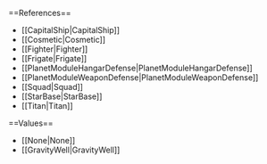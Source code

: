 ==References==
 * [[CapitalShip|CapitalShip]]
 * [[Cosmetic|Cosmetic]]
 * [[Fighter|Fighter]]
 * [[Frigate|Frigate]]
 * [[PlanetModuleHangarDefense|PlanetModuleHangarDefense]]
 * [[PlanetModuleWeaponDefense|PlanetModuleWeaponDefense]]
 * [[Squad|Squad]]
 * [[StarBase|StarBase]]
 * [[Titan|Titan]]

==Values==
 * [[None|None]]
 * [[GravityWell|GravityWell]]
